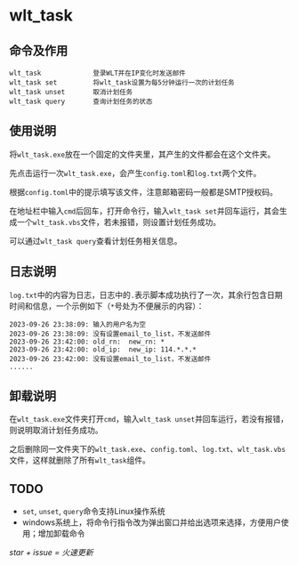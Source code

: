 # wlt_task

## 命令及作用

```
wlt_task             登录WLT并在IP变化时发送邮件
wlt_task set         将wlt_task设置为每5分钟运行一次的计划任务
wlt_task unset       取消计划任务
wlt_task query       查询计划任务的状态
```

## 使用说明

将`wlt_task.exe`放在一个固定的文件夹里，其产生的文件都会在这个文件夹。

先点击运行一次`wlt_task.exe`，会产生`config.toml`和`log.txt`两个文件。

根据`config.toml`中的提示填写该文件，注意邮箱密码一般都是SMTP授权码。

在地址栏中输入`cmd`后回车，打开命令行，输入`wlt_task set`并回车运行，其会生成一个`wlt_task.vbs`文件，若未报错，则设置计划任务成功。

可以通过`wlt_task query`查看计划任务相关信息。

## 日志说明

`log.txt`中的内容为日志，日志中的`.`表示脚本成功执行了一次，其余行包含日期时间和信息，一个示例如下（`*`号处为不便展示的内容）：

```
2023-09-26 23:38:09: 输入的用户名为空
2023-09-26 23:38:09: 没有设置email_to_list，不发送邮件
2023-09-26 23:42:00: old_rn:  new_rn: *
2023-09-26 23:42:00: old_ip:  new_ip: 114.*.*.*
2023-09-26 23:42:00: 没有设置email_to_list，不发送邮件
......
```

## 卸载说明

在`wlt_task.exe`文件夹打开`cmd`，输入`wlt_task unset`并回车运行，若没有报错，则说明取消计划任务成功。

之后删除同一文件夹下的`wlt_task.exe`、`config.toml`、`log.txt`、`wlt_task.vbs`文件，这样就删除了所有`wlt_task`组件。

## TODO

- `set`, `unset`, `query`命令支持Linux操作系统
- windows系统上，将命令行指令改为弹出窗口并给出选项来选择，方便用户使用；增加卸载命令

*star + issue = 火速更新*
